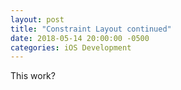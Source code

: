 ```yaml
---
layout: post
title: "Constraint Layout continued"
date: 2018-05-14 20:00:00 -0500
categories: iOS Development 
---
```


This work?
